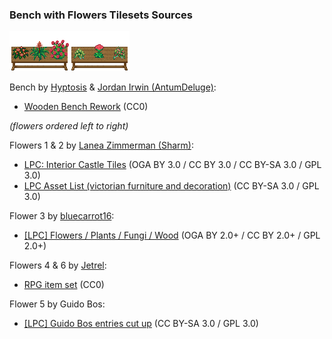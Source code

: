 ### Bench with Flowers Tilesets Sources

![Preview1](PNG/32x32/bench_with_flowers-001.png)![Preview2](PNG/32x32/bench_with_flowers-002.png)

Bench by [Hyptosis](https://opengameart.org/user/2937) & [Jordan Irwin (AntumDeluge)](https://opengameart.org/user/5625):
- [Wooden Bench Rework](https://opengameart.org/node/79117) (CC0)

*(flowers ordered left to right)*

Flowers 1 & 2 by [Lanea Zimmerman (Sharm)](https://opengameart.org/user/1727):
- [LPC: Interior Castle Tiles](https://opengameart.org/node/17021) (OGA BY 3.0 / CC BY 3.0 / CC BY-SA 3.0 / GPL 3.0)
- [LPC Asset List (victorian furniture and decoration)](http://lpc.opengameart.org/static/lpc-style-guide/assets.html#building-indoors) (CC BY-SA 3.0 / GPL 3.0)

Flower 3 by [bluecarrot16](https://opengameart.org/user/18016):
- [[LPC] Flowers / Plants / Fungi / Wood](https://opengameart.org/node/80124) (OGA BY 2.0+ / CC BY 2.0+ / GPL 2.0+)

Flowers 4 & 6 by [Jetrel](https://opengameart.org/user/402):
- [RPG item set](https://opengameart.org/node/4531) (CC0)

Flower 5 by Guido Bos:
- [[LPC] Guido Bos entries cut up](https://opengameart.org/node/11319) (CC BY-SA 3.0 / GPL 3.0)
